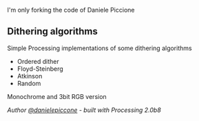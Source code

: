 I'm only forking the code of Daniele Piccione

## Dithering algorithms
Simple Processing implementations of some dithering algorithms
	
* Ordered dither
* Floyd-Steinberg
* Atkinson
* Random

Monochrome and 3bit RGB version

_Author [@danielepiccone](https://twitter.com/danielepiccone) - built with Processing 2.0b8_

